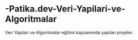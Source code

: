 # -Patika.dev-Veri-Yapilari-ve-Algoritmalar
Veri Yapıları ve Algoritmalar eğitimi kapsamında yapılan projeler. 
